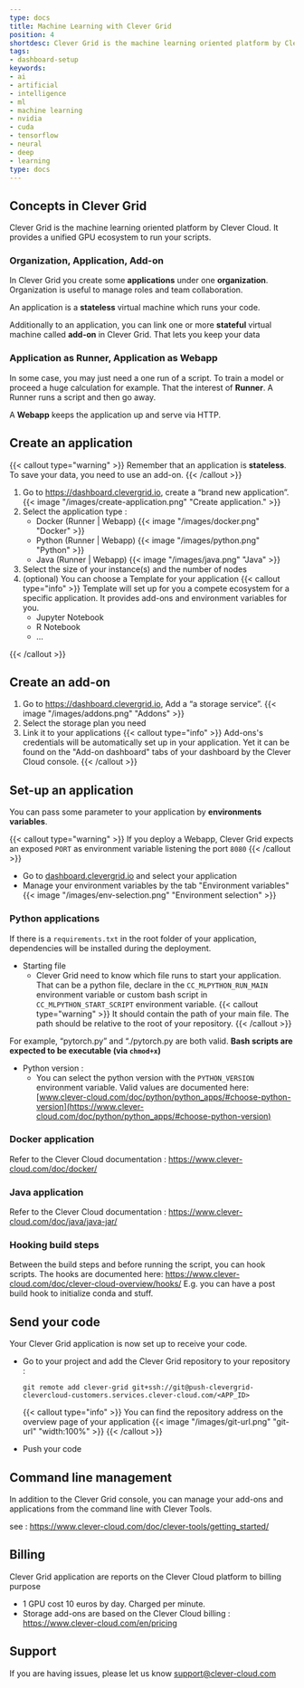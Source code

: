 ```yaml
---
type: docs
title: Machine Learning with Clever Grid
position: 4
shortdesc: Clever Grid is the machine learning oriented platform by Clever Cloud. It provides a unified GPU ecosystem to run your scripts.
tags:
- dashboard-setup
keywords:
- ai
- artificial
- intelligence
- ml
- machine learning
- nvidia
- cuda
- tensorflow
- neural
- deep 
- learning
type: docs
---
```


## Concepts in Clever Grid

Clever Grid is the machine learning oriented platform by Clever Cloud. It provides a unified GPU ecosystem to run your scripts.

### Organization, Application, Add-on

In Clever Grid you create some **applications** under one **organization**.
Organization is useful to manage roles and team collaboration.

An application is a **stateless** virtual machine which runs your code.

Additionally to an application, you can link one or more **stateful** virtual machine called **add-on** in Clever Grid. That lets
you keep your data

### Application as Runner, Application as Webapp

In some case, you may just need a one run of a script. To train a model or proceed a huge calculation for example. That the
interest of **Runner**. A Runner runs a script and then go away.

A **Webapp** keeps the application up and serve via HTTP.

## Create an application

{{< callout type="warning" >}}
    Remember that an application is **stateless**. To save your data, you need to use an add-on.
{{< /callout >}}

1. Go to https://dashboard.clevergrid.io, create a “brand new application”.
{{< image "/images/create-application.png" "Create application." >}}
2. Select the application type :
   * Docker (Runner | Webapp)
   {{< image "/images/docker.png" "Docker" >}}
   * Python (Runner | Webapp)
   {{< image "/images/python.png" "Python" >}}
   * Java (Runner | Webapp)
   {{< image "/images/java.png" "Java" >}}
3. Select the size of your instance(s) and the number of nodes
4. (optional) You can choose a Template for your application
  {{< callout type="info" >}}
    Template will set up for you a compete ecosystem for a specific application. It provides add-ons and environment 
   variables for you.
   <ul>
      <li>Jupyter Notebook</li>
      <li>R Notebook</li>
      <li>…</li>
   </ul>
  {{< /callout >}}

## Create an add-on

1. Go to https://dashboard.clevergrid.io, Add a “a storage service”.
{{< image "/images/addons.png" "Addons" >}}
2. Select the storage plan you need
3. Link it to your applications
  {{< callout type="info" >}}
    Add-ons's credentials will be automatically set up in your application. Yet it can be found on the "Add-on dashboard" tabs of your dashboard by the Clever Cloud console.
  {{< /callout >}}


## Set-up an application

You can pass some parameter to your application by **environments variables**.

  {{< callout type="warning" >}}
    If you deploy a Webapp, Clever Grid expects an exposed `PORT` as environment variable listening the port `8080`
  {{< /callout >}}


- Go to [dashboard.clevergrid.io](https://dashboard.clevergrid.io) and select your application
- Manage your environment variables by the tab "Environment variables" 
{{< image "/images/env-selection.png" "Environment selection" >}}

### Python applications

If there is a `requirements.txt` in the root folder of your application, dependencies will be installed during the deployment.

* Starting file
  * Clever Grid need to know  which file runs to start your application. That can be a python file, declare in the
 `CC_MLPYTHON_RUN_MAIN` environment variable or custom bash script in `CC_MLPYTHON_START_SCRIPT` environment variable.
  {{< callout type="warning" >}}
    It should contain the path of your main file. The path should be relative to the root of your repository.
  {{< /callout >}}

For example, “pytorch.py” and “./pytorch.py are both valid.
**Bash scripts are expected to be executable (via `chmod+x`)** 

* Python version : 
  * You can select the python version with the `PYTHON_VERSION` environment variable. Valid values are documented here: [www.clever-cloud.com/doc/python/python_apps/#choose-python-version](https://www.clever-cloud.com/doc/python/python_apps/#choose-python-version)

### Docker application

Refer to the Clever Cloud documentation : https://www.clever-cloud.com/doc/docker/

### Java application

Refer to the Clever Cloud documentation : https://www.clever-cloud.com/doc/java/java-jar/

### Hooking build steps

Between the build steps and before running the script, you can hook scripts. The hooks are documented here: https://www.clever-cloud.com/doc/clever-cloud-overview/hooks/
E.g. you can have a post build hook to initialize conda and stuff.

## Send your code

Your Clever Grid application is now set up to receive your code.

* Go to your project and add the Clever Grid repository to your repository :

      git remote add clever-grid git+ssh://git@push-clevergrid-clevercloud-customers.services.clever-cloud.com/<APP_ID>
  {{< callout type="info" >}}
    You can find the repository address on the overview page of your application
    {{< image "/images/git-url.png" "git-url" "width:100%" >}}
  {{< /callout >}}

* Push your code

## Command line management

In addition to the Clever Grid console, you can manage your add-ons and applications from the command line with Clever Tools.

see : https://www.clever-cloud.com/doc/clever-tools/getting_started/

## Billing

Clever Grid application are reports on the Clever Cloud platform to billing purpose

* 1 GPU cost 10 euros by day. Charged per minute.
* Storage add-ons are based on the Clever Cloud billing : https://www.clever-cloud.com/en/pricing

## Support

If you are having issues, please let us know support@clever-cloud.com
